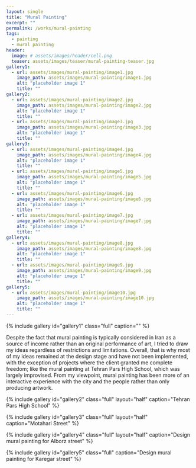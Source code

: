 ```yaml
---
layout: single
title: "Mural Painting"
excerpt: ""
permalink: /works/mural-painting
tags:
  - painting
  - mural painting
header:
  image: # assets/images/header/cell.png
  teaser: assets/images/teaser/mural-painting-teaser.jpg 
gallery1:
  - url: assets/images/mural-painting/image1.jpg
    image_path: assets/images/mural-painting/image1.jpg
    alt: "placeholder image 1"
    title: ""
gallery2:
  - url: assets/images/mural-painting/image2.jpg
    image_path: assets/images/mural-painting/image2.jpg
    alt: "placeholder image 1"
    title: ""
  - url: assets/images/mural-painting/image3.jpg
    image_path: assets/images/mural-painting/image3.jpg
    alt: "placeholder image 1"
    title: ""
gallery3:
  - url: assets/images/mural-painting/image4.jpg
    image_path: assets/images/mural-painting/image4.jpg
    alt: "placeholder image 1"
    title: ""
  - url: assets/images/mural-painting/image5.jpg
    image_path: assets/images/mural-painting/image5.jpg
    alt: "placeholder image 1"
    title: ""
  - url: assets/images/mural-painting/image6.jpg
    image_path: assets/images/mural-painting/image6.jpg
    alt: "placeholder image 1"
    title: ""
  - url: assets/images/mural-painting/image7.jpg
    image_path: assets/images/mural-painting/image7.jpg
    alt: "placeholder image 1"
    title: ""
gallery4:
  - url: assets/images/mural-painting/image8.jpg
    image_path: assets/images/mural-painting/image8.jpg
    alt: "placeholder image 1"
    title: ""
  - url: assets/images/mural-painting/image9.jpg
    image_path: assets/images/mural-painting/image9.jpg
    alt: "placeholder image 1"
    title: ""
gallery5:	
  - url: assets/images/mural-painting/image10.jpg
    image_path: assets/images/mural-painting/image10.jpg
    alt: "placeholder image 1"
    title: ""
---
```


{% include gallery id="gallery1" class="full" caption="" %}

Despite the fact that mural painting is typically considered in Iran as a source of income rather than an original performance of art, I tried to draw my ideas regardless of restrictions and limitations. Overall, that is why most of my ideas remained at the design stage and have not been implemented, with the exception of projects where the client granted me complete freedom; like the mural painting at Tehran Pars High School, which was largely improvised.
From my viewpoint, mural painting has been more of an interactive experience with the city and the people rather than only producing artwork.

{% include gallery id="gallery2" class="full" layout="half" caption="Tehran Pars High School" %}

{% include gallery id="gallery3" class="full" layout="half" caption="Motahari Street" %}

{% include gallery id="gallery4" class="full" layout="half" caption="Design mural painting for Alborz street" %}

{% include gallery id="gallery5" class="full" caption="Design mural painting for Karegar street" %}
